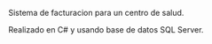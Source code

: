 Sistema de facturacion para un centro de salud.

Realizado en C# y usando base de datos SQL Server.
